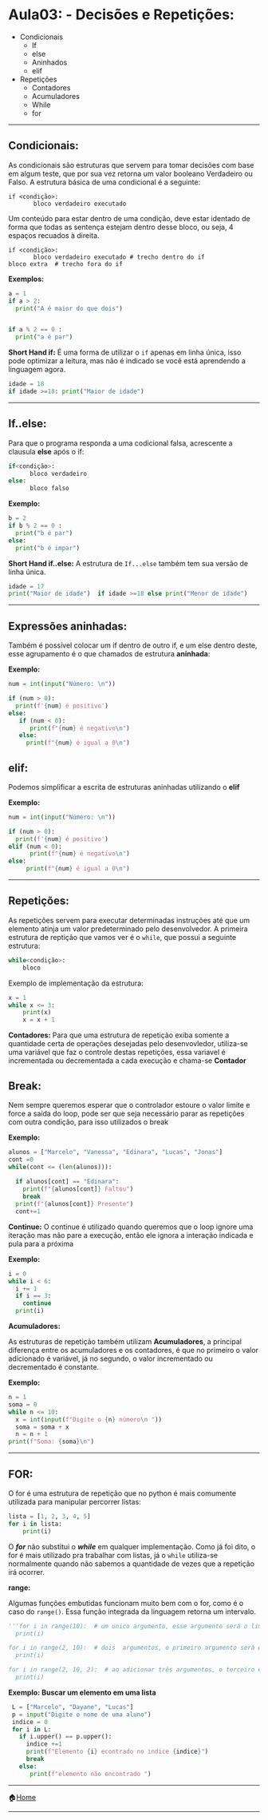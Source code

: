 



# Aula03: - Decisões e Repetições:

- Condicionais
  - If
  - else
  - Aninhados
  - elif
- Repetições
  - Contadores
  - Acumuladores
  - While
  - for

---

## Condicionais:

As condicionais são estruturas que servem para tomar decisões com base em algum teste, que por sua vez retorna um valor booleano Verdadeiro ou Falso. A estrutura básica de uma condicional é a seguinte:
```
if <condição>:
       bloco verdadeiro executado
```
Um conteúdo para estar dentro de uma condição, deve estar identado de forma que todas as sentença estejam dentro desse bloco, ou seja, 4 espaços recuados à direita.

```
if <condição>:
       bloco verdadeiro executado # trecho dentro do if
bloco extra  # trecho fora do if
```



**Exemplos:**
```python
a = 1
if a > 2:
  print("A é maior do que dois")


if a % 2 == 0 :
  print("a é par")
```

**Short Hand if:** É uma forma de utilizar o `if` apenas em linha única, isso pode optimizar a leitura, mas não é indicado se você está aprendendo a linguagem agora.
```python
idade = 18
if idade >=18: print("Maior de idade")
```
----

## If..else:

Para que o programa responda a uma codicional falsa, acrescente a clausula **else**  após o if:
```python
if<condição>:
      bloco verdadeiro
else:
      bloco falso

```
**Exemplo:**
```python
b = 2
if b % 2 == 0 :
  print("b é par")
else:
  print("b é impar")
```

**Short Hand if..else:** A estrutura de `If...else` também tem sua versão de linha única.
```python
idade = 17
print("Maior de idade")  if idade >=18 else print("Menor de idade")
```
---

## Expressões aninhadas:
Também é possível colocar um if dentro de outro if, e um else dentro deste, esse agrupamento é o que chamados de estrutura **aninhada**:


**Exemplo:** 
```python
num = int(input("Número: \n"))

if (num > 0):
  print(f'{num} é positivo')
else:
   if (num < 0):
      print(f"{num} é negativo\n")
   else:
     print(f"{num} é igual a 0\n")
```

## elif:
Podemos simplificar a escrita de estruturas aninhadas utilizando o **elif**


**Exemplo:**
```python
num = int(input("Número: \n"))

if (num > 0):
  print(f'{num} é positivo')
elif (num < 0):
      print(f"{num} é negativo\n")
else:
     print(f"{num} é igual a 0\n")
```
---


## Repetições:

As repetições servem para executar determinadas instruções até que um elemento atinja um valor predeterminado pelo desenvolvedor. 
A primeira estrutura de reptição que vamos ver é o `while`, que possui a seguinte estrutura:
```python
while<condição>:
    bloco
```
Exemplo de implementação da estrutura:
```python
x = 1
while x <= 3:
    print(x)
    x = x + 1
 ```
 
**Contadores:**
Para que uma estrutura de repetição exiba somente a quantidade certa de operações desejadas pelo desenvovledor, utiliza-se uma variável que faz o controle destas repetições, essa variavel é incrementada ou decrementada a cada execução e chama-se **Contador**

## Break:
Nem sempre queremos esperar que o controlador estoure o valor limite e force a saída  do loop, pode ser que seja necessário parar as repetições com outra condição, para isso utilizados o break

**Exemplo:**
```python
alunos = ["Marcelo", "Vanessa", "Edinara", "Lucas", "Jonas"]
cont =0
while(cont <= (len(alunos))):
 
  if alunos[cont] == "Edinara":
    print(f"{alunos[cont]} Faltou")
    break 
  print(f"{alunos[cont]} Presente")
  cont+=1
```
**Continue:**
O continue é utilizado quando queremos que o loop ignore uma iteração mas não pare a execução, então ele ignora a interação indicada e pula para a próxima


**Exemplo:**
```python
i = 0
while i < 6:
  i += 1
  if i == 3:
    continue
  print(i)
```


**Acumuladores:**

As estruturas de repetição também utilizam **Acumuladores**, a principal diferença entre os acumuladores e os contadores, é que no primeiro o valor adicionado é variável, já no segundo, o valor incrementado ou decrementado é constante.

**Exemplo:**
```python
n = 1
soma = 0
while n <= 10:
  x = int(input(f"Digite o {n} número\n "))
  soma = soma + x
  n = n + 1
print(f"Soma: {soma}\n")
```

---

## FOR: 
O for é uma estrutura de repetição que no python é mais comumente utilizada para manipular percorrer listas:

```python
lista = [1, 2, 3, 4, 5]
for i in lista:
    print(i)
```
O ***for*** não substitui o ***while*** em qualquer implementação. Como já foi dito, o for é mais utilizado pra trabalhar com listas, já o `while` utiliza-se normalmente quando não sabemos a quantidade de vezes que a repetição irá ocorrer.

**range:**

Algumas funções embutidas funcionam muito bem com o for, como é o caso do `range()`. Essa função integrada da linguagem retorna um intervalo.

```python
'''for i in range(10):  # um unico argumento, esse argumento será o limite  e o primeiro será zero
  print(i)

for i in range(2, 10):  # dois  argumentos, o primeiro argumento será o inicio e o segundo será o fim
  print(i)

for i in range(2, 10, 2):  # ao adicionar três argumentos, o terceiro é o intervalo de um item a outro dentro do intervalo
  print(i)
```


**Exemplo: Buscar um elemento em uma lista**
```python
 L = ["Marcelo", "Dayane", "Lucas"]
 p = input("Digite o nome de uma aluno")
 indice = 0
 for i in L:
   if i.upper() == p.upper():
     indice +=1
     print(f"Elemento {i} econtrado no indice {indice}")
     break
   else:
      print(f"elemento não encontrado ")
```

---

:house:[Home](https://github.com/Evaldo-comp/Python-Mombaca)

---

